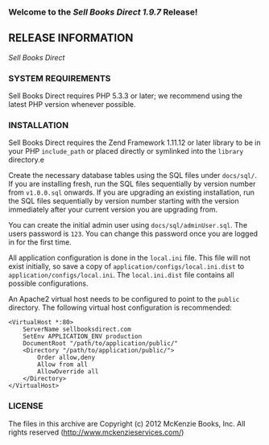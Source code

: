 ### Welcome to the *Sell Books Direct 1.9.7* Release!
## RELEASE INFORMATION

*Sell Books Direct*

### SYSTEM REQUIREMENTS

Sell Books Direct requires PHP 5.3.3 or later; we recommend using the latest
PHP version whenever possible.

### INSTALLATION

Sell Books Direct requires the Zend Framework 1.11.12 or later
library to be in your PHP `include_path` or placed directly or symlinked into
the `library` directory.e

Create the necessary database tables using the SQL files under `docs/sql/`. If
you are installing fresh, run the SQL files sequentially by version number from
`v1.0.0.sql` onwards. If you are upgrading an existing installation, run the SQL
files sequentially by version number starting with the version immediately after
your current version you are upgrading from.

You can create the initial admin user using `docs/sql/adminUser.sql`. The users
password is `123`. You can change this password once you are logged in for the
first time.

All application configuration is done in the `local.ini` file. This file will
not exist initially, so save a copy of `application/configs/local.ini.dist` to
`application/configs/local.ini`. The `local.ini.dist` file contains all possible
configurations.

An Apache2 virtual host needs to be configured to point to the `public`
directory. The following virtual host configuration is recommended:

    <VirtualHost *:80>
        ServerName sellbooksdirect.com
        SetEnv APPLICATION_ENV production
        DocumentRoot "/path/to/application/public/"
        <Directory "/path/to/application/public/">
            Order allow,deny
            Allow from all
            AllowOverride all
        </Directory>
    </VirtualHost>

### LICENSE

The files in this archive are Copyright (c) 2012 McKenzie Books, Inc. All rights
reserved (http://www.mckenzieservices.com/)
